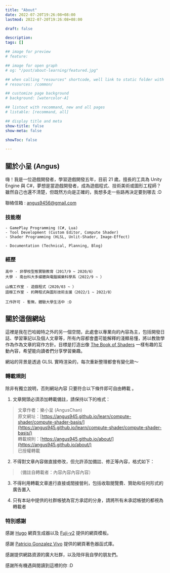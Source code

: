 ```yaml
---
title: "About"
date: 2022-07-20T19:26:08+08:00
lastmod: 2022-07-20T19:26:08+08:00

draft: false

description:
tags: []

## image for preview
# feature: 

## image for open graph
# og: "/post/about-learning/featured.jpg"

## when calling "resources" shortcode, well link to static folder with this path 
# resources: /common/

## customize page background
# background: [watercolor-A] 

## listout with recommand, new and all pages
# listable: [recommand, all]

## display title and meta
show-title: false
show-meta: false

showToc: false

---
```


## 關於小呈 (Angus)

嗨！我是一位遊戲開發者，學習遊戲開發五年，目前 21 歲。擅長的工具為 Unity Engine 與 C#，夢想是當遊戲開發者，成為遊戲程式、技術美術或圖形工程師？雖然自己也還不清楚，但既然方向是正確的，我想多走一些路再決定要到哪去 :D

聯絡信箱 : angus9456@gmail.com

### 技能樹

```Unity Engine
- GamePlay Programming (C#, Lua)
- Tool Development (Custom Editor, Compute Shader)
- Shader Programming (HLSL, Unlit-Shader, Image-Effect)
```

<!-- 
```Modeling
- Blender (Modeling, UV Unwarp)
```
-->

```Other
- Documentation (Technical, Planning, Blog)
```

### 經歷

```Study
高中 - 非學校型態實驗教育（2017/9 ~ 2020/6）
大學 - 南台科大多媒體與電腦娛樂科學系（2022/9 ~ ）
```

```Work
山鴉工作室 - 遊戲程式（2020/03 ~ ）
語稼工作室 - 約聘程式與圖形技術支援（2022/1 ~ 2022/8）

工作許可 - 暫無，體驗大學生活中 :D
```

## 關於這個網站

這裡是我在巴哈姆特之外的另一個空間，此處會以專業向的內容為主，包括開發日誌、學習筆記以及個人文章等，所有內容都會盡可能解釋的淺顯易懂，將以教致學作為作為文章的寫作方針。目標是打造出像 [The Book of Shaders](https://thebookofshaders.com/) 一樣有趣的互動內容，希望能向讀者們分享學習樂趣。

網站的背景是透過 GLSL 實時渲染的，每次重新整理都會有變化歐～

### 轉載規則

除非有獨立說明，否則網站內容 <h> 只要符合以下條件即可自由轉載 </h> 。

1. 文章開頭必須添加轉載備註，請保持以下的格式：

> 文章作者：樂小呈 (AngusChan)  
原文網址：[https://angus945.github.io/learn/compute-shader/compute-shader-basis/](https://angus945.github.io/learn/compute-shader/compute-shader-basis/)  
轉載規則：[https://angus945.github.io/about/](https://angus945.github.io/about/)  
已授權轉載

2. 不得對文章內容做直接修改，但允許添加備註、修正等內容，格式如下：

> （備註自轉載者：內容內容內容內容）

3. 不得利用轉載文章進行直接或間接營利，包括收取閱覽費、贊助和任何形式的廣告置入

4. 只有本站中提供的社群帳號為官方承認的分身，請將所有未承認帳號的都視為轉載者

### 特別感謝

感謝 [Hugo](https://gohugo.io/) 網頁生成器以及 [Fuji-v2](https://themes.gohugo.io/themes/hugo-theme-fuji/) 提供的網頁模板。

感謝 [Patricio Gonzalez Vivo](https://github.com/patriciogonzalezvivo/glslCanvas) 提供的網頁著色器函式庫。

感謝提供網路資源的廣大社群，以及陪伴我自學的朋友們。

感謝所有機遇與閱讀到這裡的你 :D
